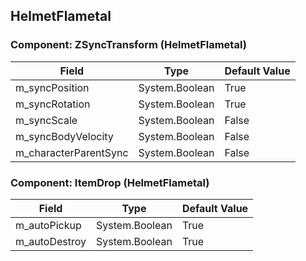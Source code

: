 ## HelmetFlametal

### Component: ZSyncTransform (HelmetFlametal)

|Field|Type|Default Value|
|-----|----|-------------|
|m_syncPosition|System.Boolean|True|
|m_syncRotation|System.Boolean|True|
|m_syncScale|System.Boolean|False|
|m_syncBodyVelocity|System.Boolean|False|
|m_characterParentSync|System.Boolean|False|

### Component: ItemDrop (HelmetFlametal)

|Field|Type|Default Value|
|-----|----|-------------|
|m_autoPickup|System.Boolean|True|
|m_autoDestroy|System.Boolean|True|


